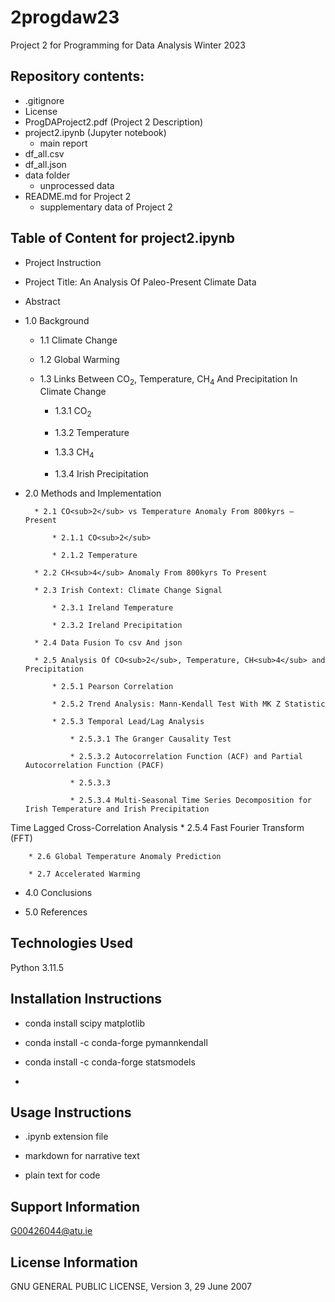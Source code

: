# 2progdaw23
Project 2 for Programming for Data Analysis Winter 2023 

## Repository contents:

* .gitignore
* License
* ProgDAProject2.pdf (Project 2 Description)
* project2.ipynb (Jupyter notebook)
    * main report
* df_all.csv
* df_all.json
* data folder
    * unprocessed data
* README.md for Project 2
    * supplementary data of Project 2

## Table of Content for project2.ipynb

* Project Instruction

* Project Title: An Analysis Of Paleo-Present Climate Data

* Abstract

* 1.0 Background

    * 1.1 Climate Change

    * 1.2 Global Warming

    * 1.3 Links Between CO<sub>2</sub>, Temperature, CH<sub>4</sub> And Precipitation In Climate Change

        * 1.3.1 CO<sub>2</sub>

        * 1.3.2 Temperature

        * 1.3.3 CH<sub>4</sub>

        * 1.3.4 Irish Precipitation

* 2.0 Methods and Implementation

        * 2.1 CO<sub>2</sub> vs Temperature Anomaly From 800kyrs – Present

            * 2.1.1 CO<sub>2</sub>

            * 2.1.2 Temperature

        * 2.2 CH<sub>4</sub> Anomaly From 800kyrs To Present

        * 2.3 Irish Context: Climate Change Signal

            * 2.3.1 Ireland Temperature

            * 2.3.2 Ireland Precipitation

        * 2.4 Data Fusion To csv And json

        * 2.5 Analysis Of CO<sub>2</sub>, Temperature, CH<sub>4</sub> and Precipitation

            * 2.5.1 Pearson Correlation

            * 2.5.2 Trend Analysis: Mann-Kendall Test With MK Z Statistic

            * 2.5.3 Temporal Lead/Lag Analysis

                * 2.5.3.1 The Granger Causality Test

                * 2.5.3.2 Autocorrelation Function (ACF) and Partial Autocorrelation Function (PACF)

                * 2.5.3.3 
                
                * 2.5.3.4 Multi-Seasonal Time Series Decomposition for Irish Temperature and Irish Precipitation
Time Lagged Cross-Correlation Analysis
            * 2.5.4 Fast Fourier Transform (FFT)

        * 2.6 Global Temperature Anomaly Prediction

        * 2.7 Accelerated Warming

* 4.0 Conclusions

* 5.0 References

## Technologies Used

Python 3.11.5

## Installation Instructions

* conda install scipy matplotlib

* conda install -c conda-forge pymannkendall

* conda install -c conda-forge statsmodels

* 

## Usage Instructions

* .ipynb extension file

* markdown for narrative text

* plain text for code

## Support Information

G00426044@atu.ie

## License Information

GNU GENERAL PUBLIC LICENSE, Version 3, 29 June 2007

